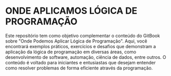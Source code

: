 # ONDE APLICAMOS LÓGICA DE PROGRAMAÇÃO

Este repositório tem como objetivo complementar o conteúdo do GitBook sobre "Onde Podemos Aplicar Lógica de Programação". Aqui, você encontrará exemplos práticos, exercícios e desafios que demonstram a aplicação da lógica de programação em diversas áreas, como desenvolvimento de software, automação, ciência de dados, entre outros. O conteúdo é voltado para iniciantes e entusiastas que desejam entender como resolver problemas de forma eficiente através da programação.

